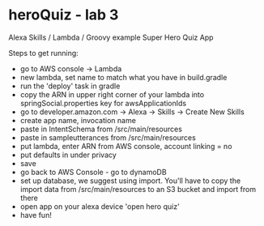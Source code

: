 # heroQuiz - lab 3
Alexa Skills / Lambda / Groovy example Super Hero Quiz App

Steps to get running:

- go to AWS console -> Lambda
- new lambda, set name to match what you have in build.gradle
- run the 'deploy' task in gradle
- copy the ARN in upper right corner of your lambda into springSocial.properties key for awsApplicationIds
- go to developer.amazon.com -> Alexa -> Skills -> Create New Skills
- create app name, invocation name
- paste in IntentSchema from /src/main/resources
- paste in sampleutterances from /src/main/resources
- put lambda, enter ARN from AWS console, account linking = no
- put defaults in under privacy
- save
- go back to AWS Console - go to dynamoDB
- set up database, we suggest using import. You'll have to copy the import data from /src/main/resources to an S3 bucket and import from there
- open app on your alexa device 'open hero quiz'
- have fun!
